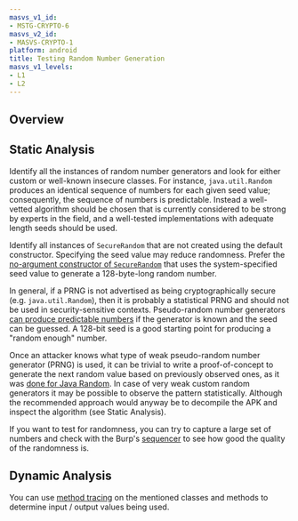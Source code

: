 ```yaml
---
masvs_v1_id:
- MSTG-CRYPTO-6
masvs_v2_id:
- MASVS-CRYPTO-1
platform: android
title: Testing Random Number Generation
masvs_v1_levels:
- L1
- L2
---
```


## Overview

## Static Analysis

Identify all the instances of random number generators and look for either custom or well-known insecure classes. For instance, `java.util.Random` produces an identical sequence of numbers for each given seed value; consequently, the sequence of numbers is predictable. Instead a well-vetted algorithm should be chosen that is currently considered to be strong by experts in the field, and a well-tested implementations with adequate length seeds should be used.

Identify all instances of `SecureRandom` that are not created using the default constructor. Specifying the seed value may reduce randomness. Prefer the [no-argument constructor of `SecureRandom`](https://www.securecoding.cert.org/confluence/display/java/MSC02-J.+Generate+strong+random+numbers "Generation of Strong Random Numbers") that uses the system-specified seed value to generate a 128-byte-long random number.

In general, if a PRNG is not advertised as being cryptographically secure (e.g. `java.util.Random`), then it is probably a statistical PRNG and should not be used in security-sensitive contexts.
Pseudo-random number generators [can produce predictable numbers](https://www.securecoding.cert.org/confluence/display/java/MSC63-J.+Ensure+that+SecureRandom+is+properly+seeded "Proper seeding of SecureRandom") if the generator is known and the seed can be guessed. A 128-bit seed is a good starting point for producing a "random enough" number.

Once an attacker knows what type of weak pseudo-random number generator (PRNG) is used, it can be trivial to write a proof-of-concept to generate the next random value based on previously observed ones, as it was [done for Java Random](https://franklinta.com/2014/08/31/predicting-the-next-math-random-in-java/ "Predicting the next Math.random() in Java"). In case of very weak custom random generators it may be possible to observe the pattern statistically. Although the recommended approach would anyway be to decompile the APK and inspect the algorithm (see Static Analysis).

If you want to test for randomness, you can try to capture a large set of numbers and check with the Burp's [sequencer](https://portswigger.net/burp/documentation/desktop/tools/sequencer "Burp\'s Sequencer") to see how good the quality of the randomness is.

## Dynamic Analysis

You can use [method tracing](../../../Document/0x05c-Reverse-Engineering-and-Tampering.md#method-tracing) on the mentioned classes and methods to determine input / output values being used.
